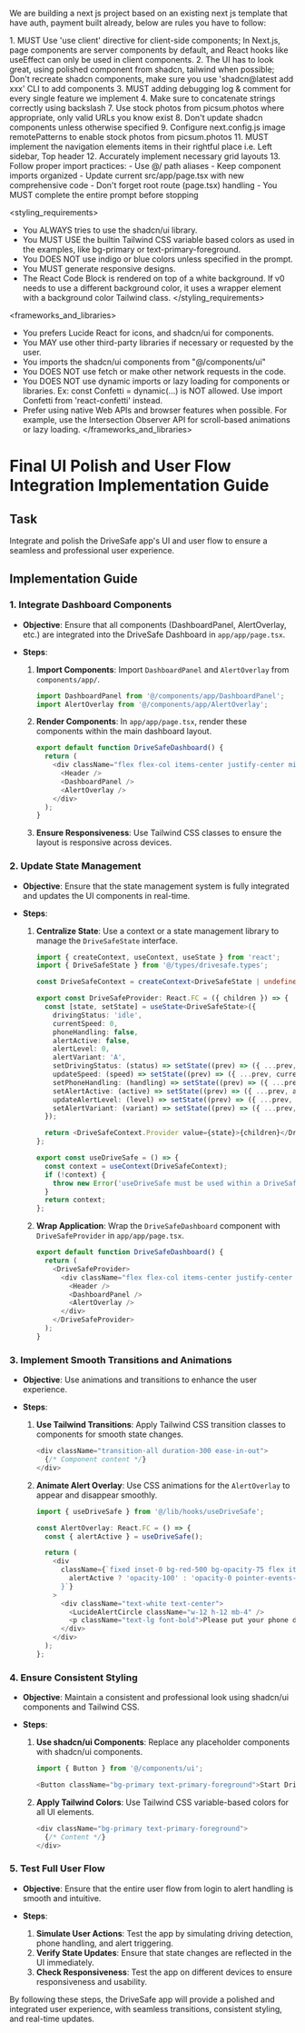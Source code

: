 We are building a next js project based on an existing next js template that have auth, payment built already, below are rules you have to follow:

<frontend rules>
1. MUST Use 'use client' directive for client-side components; In Next.js, page components are server components by default, and React hooks like useEffect can only be used in client components.
2. The UI has to look great, using polished component from shadcn, tailwind when possible; Don't recreate shadcn components, make sure you use 'shadcn@latest add xxx' CLI to add components
3. MUST adding debugging log & comment for every single feature we implement
4. Make sure to concatenate strings correctly using backslash
7. Use stock photos from picsum.photos where appropriate, only valid URLs you know exist
8. Don't update shadcn components unless otherwise specified
9. Configure next.config.js image remotePatterns to enable stock photos from picsum.photos
11. MUST implement the navigation elements items in their rightful place i.e. Left sidebar, Top header
12. Accurately implement necessary grid layouts
13. Follow proper import practices:
   - Use @/ path aliases
   - Keep component imports organized
   - Update current src/app/page.tsx with new comprehensive code
   - Don't forget root route (page.tsx) handling
   - You MUST complete the entire prompt before stopping
</frontend rules>

<styling_requirements>
- You ALWAYS tries to use the shadcn/ui library.
- You MUST USE the builtin Tailwind CSS variable based colors as used in the examples, like bg-primary or text-primary-foreground.
- You DOES NOT use indigo or blue colors unless specified in the prompt.
- You MUST generate responsive designs.
- The React Code Block is rendered on top of a white background. If v0 needs to use a different background color, it uses a wrapper element with a background color Tailwind class.
</styling_requirements>

<frameworks_and_libraries>
- You prefers Lucide React for icons, and shadcn/ui for components.
- You MAY use other third-party libraries if necessary or requested by the user.
- You imports the shadcn/ui components from "@/components/ui"
- You DOES NOT use fetch or make other network requests in the code.
- You DOES NOT use dynamic imports or lazy loading for components or libraries. Ex: const Confetti = dynamic(...) is NOT allowed. Use import Confetti from 'react-confetti' instead.
- Prefer using native Web APIs and browser features when possible. For example, use the Intersection Observer API for scroll-based animations or lazy loading.
</frameworks_and_libraries>

# Final UI Polish and User Flow Integration Implementation Guide

## Task
Integrate and polish the DriveSafe app's UI and user flow to ensure a seamless and professional user experience.

## Implementation Guide

### 1. Integrate Dashboard Components

- **Objective**: Ensure that all components (DashboardPanel, AlertOverlay, etc.) are integrated into the DriveSafe Dashboard in `app/app/page.tsx`.

- **Steps**:
  1. **Import Components**: Import `DashboardPanel` and `AlertOverlay` from `components/app/`.
     ```typescript
     import DashboardPanel from '@/components/app/DashboardPanel';
     import AlertOverlay from '@/components/app/AlertOverlay';
     ```

  2. **Render Components**: In `app/app/page.tsx`, render these components within the main dashboard layout.
     ```typescript
     export default function DriveSafeDashboard() {
       return (
         <div className="flex flex-col items-center justify-center min-h-screen bg-primary text-primary-foreground">
           <Header />
           <DashboardPanel />
           <AlertOverlay />
         </div>
       );
     }
     ```

  3. **Ensure Responsiveness**: Use Tailwind CSS classes to ensure the layout is responsive across devices.

### 2. Update State Management

- **Objective**: Ensure that the state management system is fully integrated and updates the UI components in real-time.

- **Steps**:
  1. **Centralize State**: Use a context or a state management library to manage the `DriveSafeState` interface.
     ```typescript
     import { createContext, useContext, useState } from 'react';
     import { DriveSafeState } from '@/types/drivesafe.types';

     const DriveSafeContext = createContext<DriveSafeState | undefined>(undefined);

     export const DriveSafeProvider: React.FC = ({ children }) => {
       const [state, setState] = useState<DriveSafeState>({
         drivingStatus: 'idle',
         currentSpeed: 0,
         phoneHandling: false,
         alertActive: false,
         alertLevel: 0,
         alertVariant: 'A',
         setDrivingStatus: (status) => setState((prev) => ({ ...prev, drivingStatus: status })),
         updateSpeed: (speed) => setState((prev) => ({ ...prev, currentSpeed: speed })),
         setPhoneHandling: (handling) => setState((prev) => ({ ...prev, phoneHandling: handling })),
         setAlertActive: (active) => setState((prev) => ({ ...prev, alertActive: active })),
         updateAlertLevel: (level) => setState((prev) => ({ ...prev, alertLevel: level })),
         setAlertVariant: (variant) => setState((prev) => ({ ...prev, alertVariant: variant })),
       });

       return <DriveSafeContext.Provider value={state}>{children}</DriveSafeContext.Provider>;
     };

     export const useDriveSafe = () => {
       const context = useContext(DriveSafeContext);
       if (!context) {
         throw new Error('useDriveSafe must be used within a DriveSafeProvider');
       }
       return context;
     };
     ```

  2. **Wrap Application**: Wrap the `DriveSafeDashboard` component with `DriveSafeProvider` in `app/app/page.tsx`.
     ```typescript
     export default function DriveSafeDashboard() {
       return (
         <DriveSafeProvider>
           <div className="flex flex-col items-center justify-center min-h-screen bg-primary text-primary-foreground">
             <Header />
             <DashboardPanel />
             <AlertOverlay />
           </div>
         </DriveSafeProvider>
       );
     }
     ```

### 3. Implement Smooth Transitions and Animations

- **Objective**: Use animations and transitions to enhance the user experience.

- **Steps**:
  1. **Use Tailwind Transitions**: Apply Tailwind CSS transition classes to components for smooth state changes.
     ```typescript
     <div className="transition-all duration-300 ease-in-out">
       {/* Component content */}
     </div>
     ```

  2. **Animate Alert Overlay**: Use CSS animations for the `AlertOverlay` to appear and disappear smoothly.
     ```typescript
     import { useDriveSafe } from '@/lib/hooks/useDriveSafe';

     const AlertOverlay: React.FC = () => {
       const { alertActive } = useDriveSafe();

       return (
         <div
           className={`fixed inset-0 bg-red-500 bg-opacity-75 flex items-center justify-center transition-opacity duration-500 ${
             alertActive ? 'opacity-100' : 'opacity-0 pointer-events-none'
           }`}
         >
           <div className="text-white text-center">
             <LucideAlertCircle className="w-12 h-12 mb-4" />
             <p className="text-lg font-bold">Please put your phone down!</p>
           </div>
         </div>
       );
     };
     ```

### 4. Ensure Consistent Styling

- **Objective**: Maintain a consistent and professional look using shadcn/ui components and Tailwind CSS.

- **Steps**:
  1. **Use shadcn/ui Components**: Replace any placeholder components with shadcn/ui components.
     ```typescript
     import { Button } from '@/components/ui';

     <Button className="bg-primary text-primary-foreground">Start Driving</Button>
     ```

  2. **Apply Tailwind Colors**: Use Tailwind CSS variable-based colors for all UI elements.
     ```typescript
     <div className="bg-primary text-primary-foreground">
       {/* Content */}
     </div>
     ```

### 5. Test Full User Flow

- **Objective**: Ensure that the entire user flow from login to alert handling is smooth and intuitive.

- **Steps**:
  1. **Simulate User Actions**: Test the app by simulating driving detection, phone handling, and alert triggering.
  2. **Verify State Updates**: Ensure that state changes are reflected in the UI immediately.
  3. **Check Responsiveness**: Test the app on different devices to ensure responsiveness and usability.

By following these steps, the DriveSafe app will provide a polished and integrated user experience, with seamless transitions, consistent styling, and real-time updates.
